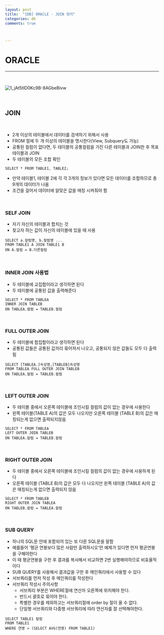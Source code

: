 ```yaml
---
layout: post
title:  "[DB] ORACLE - JOIN 정리"
categories: db
comments: true



---
```


# ORACLE

--------------

<br/>

![1_jAt5tID0Kc9B-8AGbeBivw](https://user-images.githubusercontent.com/38201897/110049989-46b89380-7d96-11eb-9291-1e4e041fe35d.png)

<br/>

## JOIN

<br/>

- 2개 이상의 테이블에서 데이터를 검색하기 위해서 사용
- FROM 절에 두 개 이상의 테이블을 명시한다(View, Subquery도 가능)
- 공통된 컬럼이 없다면, 두 테이블의 공통컬럼을 가진 다른 테이블과 JOIN한 후 목표 테이블과 JOIN
- 두 테이블의 모든 조합 확인

```
SELECT * FROM TABLE1, TABLE2;
```

- 만약 테이블1, 테이블 2에 각 각 3개의 정보가 있다면 모든 데이터를 조합하므로 총 9개의 데이터가 나옴
- 조건을 걸어서 데이터에 알맞은 값을 매칭 시켜줘야 함

<br/>

### SELF JOIN

- 자기 자신의 테이블과 합치는 것
- 찾고자 하는 값이 자신의 테이블에 있을 때 사용

```
SELECT a.칼럼명, b.칼럼명 ...
FROM TABLE1 A JOIN TABLE1 B
ON A.컬럼 = B.다른컬럼 
```

<br/>

### INNER JOIN 사용법

- 두 테이블에 교집합이라고 생각하면 된다 
- 두 테이블에 공통된 값을 출력해준다

```
SELECT * FROM TABLEA
INNER JOIN TABLEB
ON TABLEA.컬럼 = TABLEB.컬럼
```

<br/>

### FULL OUTER JOIN

* 두 테이블에 합집합이라고 생각하면 된다
* 공통된 값들은 공통된 값끼리 묶어져서 나오고, 공통되지 않은 값들도 모두 다 출력됨

````
SELECT [TABLEA.]속성명,[TABLEB]속성명 
FROM TABLEA FULL OUTER JOIN TABLEB
ON TABLEA.컬럼 = TABLEB.컬럼
````

<br/>

### LEFT OUTER JOIN

* 두 테이블 중에서 오른쪽 테이블에 조인시킬 컬럼의 값이 없는 경우에 사용한다
* 왼쪽 테이블(TABLE A)의 값은 모두 나오지만 오른쪽 테이블 (TABLE B)의 값은 매칭되는게 없으면 
  출력되지않음

````
SELECT * FROM TABLEA
LEFT OUTER JOIN TABLEB
ON TABLEA.칼럼 = TABLEB.칼럼
````

<br/>

### RIGHT OUTER JOIN

* 두 테이블 중에서 오른쪽 테이블에 조인시킬 컬럼의 값이 없는 경우에 사용하게 된다
* 오른쪽 테이블 (TABLE B)의 값은 모두 다 나오지만 왼쪽 테이블 (TABLE A)의 값은 매칭되는게 없으면 
  출력되지 않음

````
SELECT * FROM TABLEB
RIGHT OUTER JOIN TABLEA
ON TABLEB.칼럼 = TABLEA.칼럼
````

<br/>

### SUB QUERY

- 하나의 SQL문 안에 포함되어 있는 또 다른 SQL문을 말함
- 예를들어 ‘평균 연봉보다 많은 사람만 출력하시오’란 예제가 있다면 먼저 평균연봉을 구해야한다
- 이 때 평균연봉을 구한 후 결과를 복사해서 비교하면 2번 실행해야하므로 비효율적이다
- SUB QUERY를 사용해서 결과값을 구한 후 메인쿼리에서 사용할 수 있다
- 서브쿼리를 먼저 작성 후 메인쿼리를 작성한다
- 서브쿼리 작성시 주의사항
  * 서브쿼리 부분은 WHERE절에 연산자 오른쪽에 위치해야 한다.
  * 반드시 괄호로 묶어야 한다.
  * 특별한 경우를 제외하고는 서브쿼리절에 order by 절이 올 수 없다.
  * 단일행 서브쿼리와 다중행 서브쿼리에 따라 연산자를 잘 선택해야한다.

```
SELECT TABLE1 칼럼
FROM TABLE1
WHERE 연봉 > (SELECT AVG(연봉) FROM TABLE1)
```
